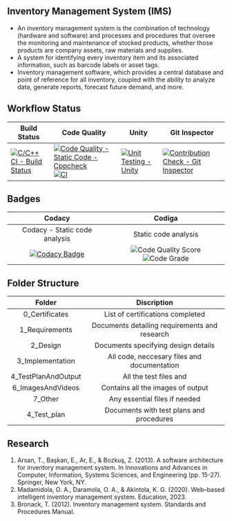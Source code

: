 ## Inventory Management System (IMS)
  * An inventory management system is the combination of technology (hardware and software) and processes and procedures that oversee the monitoring and maintenance of stocked products, whether those products are company assets, raw materials and supplies.
  * A system for identifying every inventory item and its associated information, such as barcode labels or asset tags.
  * Inventory management software, which provides a central database and point of reference for all inventory, coupled with the ability to analyze data, generate reports, forecast future demand, and more.

## Workflow Status
Build Status| Code Quality | Unity | Git Inspector 
--- | --- | --- | --- 
[![C/C++ CI - Build Status](https://github.com/Lokesh12121/M1_Inventary_Managment_System/actions/workflows/c-cpp.yml/badge.svg)](https://github.com/Lokesh12121/M1_Inventary_Managment_System/actions/workflows/c-cpp.yml) | [![Code Quality - Static Code - Cppcheck](https://github.com/Lokesh12121/M1_Inventary_Managment_System/actions/workflows/cppcheck.yml/badge.svg)](https://github.com/Lokesh12121/M1_Inventary_Managment_System/actions/workflows/cppcheck.yml) [![CI](https://github.com/Lokesh12121/M1_Inventary_Managment_System/actions/workflows/main.yml/badge.svg)](https://github.com/Lokesh12121/M1_Inventary_Managment_System/actions/workflows/main.yml) | [![Unit Testing - Unity](https://github.com/Lokesh12121/M1_Inventary_Managment_System/actions/workflows/unity.yml/badge.svg)](https://github.com/Lokesh12121/M1_Inventary_Managment_System/actions/workflows/unity.yml) | [![Contribution Check - Git Inspector](https://github.com/Lokesh12121/M1_Inventary_Managment_System/actions/workflows/gitinspector.yml/badge.svg)](https://github.com/Lokesh12121/M1_Inventary_Managment_System/actions/workflows/gitinspector.yml) 

## Badges
| Codacy | Codiga 
| :---: | :---: | 
| Codacy - Static code analysis | Static code analysis 
[![Codacy Badge](https://app.codacy.com/project/badge/Grade/7af95cb97a7f41fdbab273b408076088)](https://www.codacy.com/gh/Lokesh12121/M1_Inventary_Managment_System/dashboard?utm_source=github.com&amp;utm_medium=referral&amp;utm_content=Lokesh12121/M1_Inventary_Managment_System&amp;utm_campaign=Badge_Grade) | ![Code Quality Score](https://api.codiga.io/project/32215/score/svg) ![Code Grade](https://api.codiga.io/project/32215/status/svg)

## Folder Structure
| Folder | Discription |
| :---: | :---: | 
| 0_Certificates | List of certifications completed
| 1_Requirements	| Documents detailing requirements and research
| 2_Design	| Documents specifying design details
| 3_Implementation |	All code, neccesary files and documentation
| 4_TestPlanAndOutput | All the test files and 
| 6_ImagesAndVideos | Contains all the images of output
| 7_Other | Any essential files if needed
| 4_Test_plan	| Documents with test plans and procedures

## Research 
1. Arsan, T., Başkan, E., Ar, E., & Bozkuş, Z. (2013). A software architecture for inventory management system. In Innovations and Advances in Computer, Information, Systems Sciences, and Engineering (pp. 15-27). Springer, New York, NY.
2. Madamidola, O. A., Daramola, O. A., & Akintola, K. G. (2020). Web–based intelligent inventory management system. Education, 2023.
3. Bronack, T. (2012). Inventory management system. Standards and Procedures Manual.
